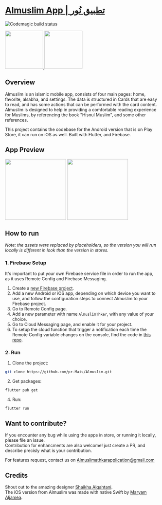 # [Almuslim App | تطبيق نُور](https://Almuslimathkar.com)

[![Codemagic build status](https://api.codemagic.io/apps/6208f023546bd24402e57b64/6208f023546bd24402e57b63/status_badge.svg)](https://codemagic.io/apps/6208f023546bd24402e57b64/6208f023546bd24402e57b63/latest_build)

<p>
  <a href="https://apps.apple.com/sa/app/نور-Almuslim/id1463334485">
    <img src="https://user-images.githubusercontent.com/41123719/117558302-db848980-b084-11eb-8ef8-1dac2eb5ea56.png" atl="app-store-badge" width="125"/>     
  </a>
  <a href="https://play.google.com/store/apps/details?id=com.almuslim.app">
    <img src="https://user-images.githubusercontent.com/41123719/117558323-243c4280-b085-11eb-857d-219e2c9d88c6.png" atl="google-play-badge" width="125"/>     
  </a>
</p>

## Overview

Almuslim is an islamic mobile app, consists of four main pages: home, favorite, alsabha, and settings. The data is structured in Cards that are easy to read, and has some actions that can be performed with the card content. Almuslim is designed to help in providing a comfortable reading experience for Muslims, by referencing the book "Hisnul Muslim", and some other references.

This project contains the codebase for the Android version that is on Play Store, it can run on iOS as well. Built with Flutter, and Firebase.

## App Preview

<p>
   <img src="https://user-images.githubusercontent.com/41123719/118995957-3759e700-b990-11eb-99dc-2964369af25a.gif" atl="Almuslim Light Mode" width="200"/>     
   <img src="https://user-images.githubusercontent.com/41123719/118996008-40e34f00-b990-11eb-86ac-e82c3c99b61d.gif" atl="Almuslim Dark Mode" width="200"/>     
</p>

## How to run

*Note: the assets were replaced by placeholders, so the version you will run locally is different in look than the version in stores.*
### 1. Firebase Setup
It's important to put your own Firebase service file in order to run the app, as it uses Remote Config and Firebase Messaging.

1. Create a [new Firebase project](https://console.firebase.google.com/).
2. Add a new Android or iOS app, depending on which device you want to use, and follow the configuration steps to connect Almuslim to your Firebase project.
3. Go to Remote Config page.
4. Add a new parameter with name `AlmuslimThker`, with any value of your choice.
5. Go to Cloud Messaging page, and enable it for your project.
6. To setup the cloud function that trigger a notification each time the Remote Config variable changes on the console, find the code in [this repo](https://github.com/Maryom/Almuslim_RemoteConfig).

### 2. Run

1. Clone the project:

```bash
git clone https://github.com/pr-Mais/Almuslim.git
```

2. Get packages:

```bash
flutter pub get
```

4. Run:

```bash
flutter run
```

## Want to contribute?

If you encounter any bug while using the apps in store, or running it locally, please file an issue.
<br /> Contribution for enhancments are also welcome! just create a PR, and describe precisly what is your contribution.

For features request, contact us on [Almuslimathkarapplication@gmail.com](mailto:Almuslimathkarapplication@gmail.com?subject=%D8%A7%D9%82%D8%AA%D8%B1%D8%A7%D8%AD&body=%D8%A7%D9%84%D8%B3%D9%84%D8%A7%D9%85%20%D8%B9%D9%84%D9%8A%D9%83%D9%85%D8%8C)

## Credits
Shout out to the amazing designer [Shaikha Alqahtani](https://twitter.com/Ishaiookh).
<br/> The iOS version from Almuslim was made with native Swift by [Maryam Aljamea](https://twitter.com/0_1Mary).

